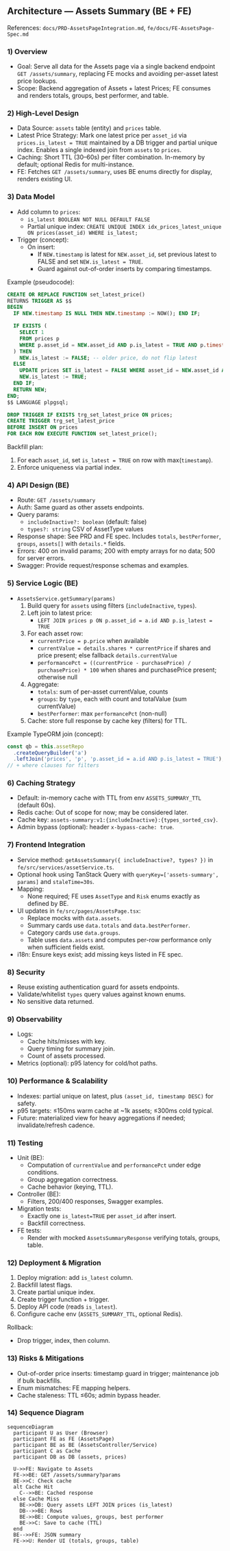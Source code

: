 ## Architecture — Assets Summary (BE + FE)

References: `docs/PRD-AssetsPageIntegration.md`, `fe/docs/FE-AssetsPage-Spec.md`

### 1) Overview
- Goal: Serve all data for the Assets page via a single backend endpoint `GET /assets/summary`, replacing FE mocks and avoiding per-asset latest price lookups.
- Scope: Backend aggregation of Assets + latest Prices; FE consumes and renders totals, groups, best performer, and table.

### 2) High-Level Design
- Data Source: `assets` table (entity) and `prices` table.
- Latest Price Strategy: Mark one latest price per `asset_id` via `prices.is_latest = TRUE` maintained by a DB trigger and partial unique index. Enables a single indexed join from `assets` to `prices`.
- Caching: Short TTL (30–60s) per filter combination. In-memory by default; optional Redis for multi-instance.
- FE: Fetches `GET /assets/summary`, uses BE enums directly for display, renders existing UI.

### 3) Data Model
- Add column to `prices`:
  - `is_latest BOOLEAN NOT NULL DEFAULT FALSE`
  - Partial unique index: `CREATE UNIQUE INDEX idx_prices_latest_unique ON prices(asset_id) WHERE is_latest;`
- Trigger (concept):
  - On insert:
    - If `NEW.timestamp` is latest for `NEW.asset_id`, set previous latest to FALSE and set `NEW.is_latest = TRUE`.
    - Guard against out-of-order inserts by comparing timestamps.

Example (pseudocode):
```sql
CREATE OR REPLACE FUNCTION set_latest_price()
RETURNS TRIGGER AS $$
BEGIN
  IF NEW.timestamp IS NULL THEN NEW.timestamp := NOW(); END IF;

  IF EXISTS (
    SELECT 1
    FROM prices p
    WHERE p.asset_id = NEW.asset_id AND p.is_latest = TRUE AND p.timestamp > NEW.timestamp
  ) THEN
    NEW.is_latest := FALSE; -- older price, do not flip latest
  ELSE
    UPDATE prices SET is_latest = FALSE WHERE asset_id = NEW.asset_id AND is_latest = TRUE;
    NEW.is_latest := TRUE;
  END IF;
  RETURN NEW;
END;
$$ LANGUAGE plpgsql;

DROP TRIGGER IF EXISTS trg_set_latest_price ON prices;
CREATE TRIGGER trg_set_latest_price
BEFORE INSERT ON prices
FOR EACH ROW EXECUTE FUNCTION set_latest_price();
```

Backfill plan:
1) For each `asset_id`, set `is_latest = TRUE` on row with max(`timestamp`).
2) Enforce uniqueness via partial index.

### 4) API Design (BE)
- Route: `GET /assets/summary`
- Auth: Same guard as other assets endpoints.
- Query params:
  - `includeInactive?: boolean` (default: false)
  - `types?: string` CSV of AssetType values
- Response shape: See PRD and FE spec. Includes `totals`, `bestPerformer`, `groups`, `assets[]` with `details.*` fields.
- Errors: 400 on invalid params; 200 with empty arrays for no data; 500 for server errors.
- Swagger: Provide request/response schemas and examples.

### 5) Service Logic (BE)
- `AssetsService.getSummary(params)`
  1) Build query for `assets` using filters (`includeInactive`, `types`).
  2) Left join to latest price:
     - `LEFT JOIN prices p ON p.asset_id = a.id AND p.is_latest = TRUE`
  3) For each asset row:
     - `currentPrice = p.price` when available
     - `currentValue = details.shares * currentPrice` if shares and price present; else fallback `details.currentValue`
     - `performancePct = ((currentPrice - purchasePrice) / purchasePrice) * 100` when shares and purchasePrice present; otherwise null
  4) Aggregate:
     - `totals`: sum of per-asset currentValue, counts
     - `groups`: by `type`, each with count and totalValue (sum currentValue)
     - `bestPerformer`: max `performancePct` (non-null)
  5) Cache: store full response by cache key (filters) for TTL.

Example TypeORM join (concept):
```ts
const qb = this.assetRepo
  .createQueryBuilder('a')
  .leftJoin('prices', 'p', 'p.asset_id = a.id AND p.is_latest = TRUE');
// + where clauses for filters
```

### 6) Caching Strategy
- Default: in-memory cache with TTL from env `ASSETS_SUMMARY_TTL` (default 60s).
- Redis cache: Out of scope for now; may be considered later.
- Cache key: `assets-summary:v1:{includeInactive}:{types_sorted_csv}`.
- Admin bypass (optional): header `x-bypass-cache: true`.

### 7) Frontend Integration
- Service method: `getAssetsSummary({ includeInactive?, types? })` in `fe/src/services/assetService.ts`.
- Optional hook using TanStack Query with `queryKey=['assets-summary', params]` and `staleTime=30s`.
- Mapping:
  - None required; FE uses `AssetType` and `Risk` enums exactly as defined by BE.
- UI updates in `fe/src/pages/AssetsPage.tsx`:
  - Replace mocks with `data.assets`.
  - Summary cards use `data.totals` and `data.bestPerformer`.
  - Category cards use `data.groups`.
  - Table uses `data.assets` and computes per-row performance only when sufficient fields exist.
- i18n: Ensure keys exist; add missing keys listed in FE spec.

### 8) Security
- Reuse existing authentication guard for assets endpoints.
- Validate/whitelist `types` query values against known enums.
- No sensitive data returned.

### 9) Observability
- Logs:
  - Cache hits/misses with key.
  - Query timing for summary join.
  - Count of assets processed.
- Metrics (optional): p95 latency for cold/hot paths.

### 10) Performance & Scalability
- Indexes: partial unique on latest, plus `(asset_id, timestamp DESC)` for safety.
- p95 targets: ≤150ms warm cache at ~1k assets; ≤300ms cold typical.
- Future: materialized view for heavy aggregations if needed; invalidate/refresh cadence.

### 11) Testing
- Unit (BE):
  - Computation of `currentValue` and `performancePct` under edge conditions.
  - Group aggregation correctness.
  - Cache behavior (keying, TTL).
- Controller (BE):
  - Filters, 200/400 responses, Swagger examples.
- Migration tests:
  - Exactly one `is_latest=TRUE` per `asset_id` after insert.
  - Backfill correctness.
- FE tests:
  - Render with mocked `AssetsSummaryResponse` verifying totals, groups, table.

### 12) Deployment & Migration
1) Deploy migration: add `is_latest` column.
2) Backfill latest flags.
3) Create partial unique index.
4) Create trigger function + trigger.
5) Deploy API code (reads `is_latest`).
6) Configure cache env (`ASSETS_SUMMARY_TTL`, optional Redis).

Rollback:
- Drop trigger, index, then column.

### 13) Risks & Mitigations
- Out-of-order price inserts: timestamp guard in trigger; maintenance job if bulk backfills.
- Enum mismatches: FE mapping helpers.
- Cache staleness: TTL ≤60s; admin bypass header.

### 14) Sequence Diagram
```mermaid
sequenceDiagram
  participant U as User (Browser)
  participant FE as FE (AssetsPage)
  participant BE as BE (AssetsController/Service)
  participant C as Cache
  participant DB as DB (assets, prices)

  U->>FE: Navigate to Assets
  FE->>BE: GET /assets/summary?params
  BE->>C: Check cache
  alt Cache Hit
    C-->>BE: Cached response
  else Cache Miss
    BE->>DB: Query assets LEFT JOIN prices (is_latest)
    DB-->>BE: Rows
    BE->>BE: Compute values, groups, best performer
    BE->>C: Save to cache (TTL)
  end
  BE-->>FE: JSON summary
  FE->>U: Render UI (totals, groups, table)
```



